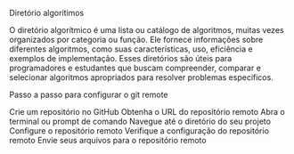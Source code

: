 Diretório algorítimos

O diretório algorítmico é uma lista ou catálogo de algoritmos, muitas vezes organizados por categoria ou função. 
Ele fornece informações sobre diferentes algoritmos, como suas características, uso, eficiência e exemplos de implementação.
Esses diretórios são úteis para programadores e estudantes que buscam compreender, comparar e selecionar algoritmos apropriados para resolver problemas específicos.

Passo a passo para configurar o git remote

Crie  um repositório no GitHub
Obtenha o URL do repositório remoto
Abra o terminal ou prompt de comando
Navegue até o diretório do seu projeto
Configure o repositório remoto
Verifique a configuração do repositório remoto
Envie seus arquivos para o repositório remoto